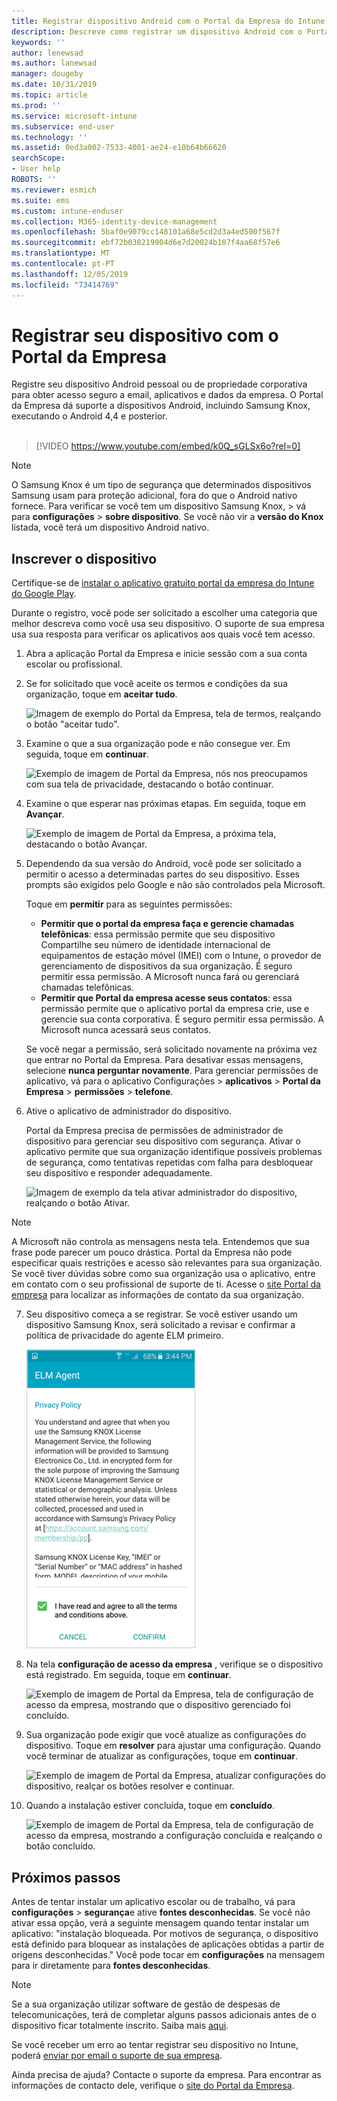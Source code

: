 ```yaml
---
title: Registrar dispositivo Android com o Portal da Empresa do Intune | Microsoft Docs
description: Descreve como registrar um dispositivo Android com o Portal da Empresa do Intune
keywords: ''
author: lenewsad
ms.author: lanewsad
manager: dougeby
ms.date: 10/31/2019
ms.topic: article
ms.prod: ''
ms.service: microsoft-intune
ms.subservice: end-user
ms.technology: ''
ms.assetid: 0ed3a002-7533-4001-ae24-e10b64b66620
searchScope:
- User help
ROBOTS: ''
ms.reviewer: esmich
ms.suite: ems
ms.custom: intune-enduser
ms.collection: M365-identity-device-management
ms.openlocfilehash: 5baf0e9079cc148101a68e5cd2d3a4ed500f567f
ms.sourcegitcommit: ebf72b038219904d6e7d20024b107f4aa68f57e6
ms.translationtype: MT
ms.contentlocale: pt-PT
ms.lasthandoff: 12/05/2019
ms.locfileid: "73414769"
---
```

# <a name="enroll-your-device-with-company-portal"></a>Registrar seu dispositivo com o Portal da Empresa  
Registre seu dispositivo Android pessoal ou de propriedade corporativa para obter acesso seguro a email, aplicativos e dados da empresa. O Portal da Empresa dá suporte a dispositivos Android, incluindo Samsung Knox, executando o Android 4,4 e posterior.  
</br>
> [!VIDEO https://www.youtube.com/embed/k0Q_sGLSx6o?rel=0]

> [!NOTE]
> O Samsung Knox é um tipo de segurança que determinados dispositivos Samsung usam para proteção adicional, fora do que o Android nativo fornece. Para verificar se você tem um dispositivo Samsung Knox, > vá para **configurações** > **sobre dispositivo**. Se você não vir a **versão do Knox** listada, você terá um dispositivo Android nativo.

## <a name="enroll-device"></a>Inscrever o dispositivo  
Certifique-se de [instalar o aplicativo gratuito portal da empresa do Intune do Google Play](https://play.google.com/store/apps/details?id=com.microsoft.windowsintune.companyportal). 

Durante o registro, você pode ser solicitado a escolher uma categoria que melhor descreva como você usa seu dispositivo. O suporte de sua empresa usa sua resposta para verificar os aplicativos aos quais você tem acesso.  

1. Abra a aplicação Portal da Empresa e inicie sessão com a sua conta escolar ou profissional.  

2. Se for solicitado que você aceite os termos e condições da sua organização, toque em **aceitar tudo**.  

   ![Imagem de exemplo do Portal da Empresa, tela de termos, realçando o botão "aceitar tudo".](./media/accept-terms-1911.png)  


3. Examine o que a sua organização pode e não consegue ver. Em seguida, toque em **continuar**.


    ![Exemplo de imagem de Portal da Empresa, nós nos preocupamos com sua tela de privacidade, destacando o botão continuar.](./media/android-privacy-screen-1911.png)  
4. Examine o que esperar nas próximas etapas. Em seguida, toque em **Avançar**.  

    ![Exemplo de imagem de Portal da Empresa, a próxima tela, destacando o botão Avançar.](./media/android-whats-next-1911.png)  


5. Dependendo da sua versão do Android, você pode ser solicitado a permitir o acesso a determinadas partes do seu dispositivo. Esses prompts são exigidos pelo Google e não são controlados pela Microsoft.  

    Toque em **permitir** para as seguintes permissões:  
    * **Permitir que o portal da empresa faça e gerencie chamadas telefônicas**: essa permissão permite que seu dispositivo Compartilhe seu número de identidade internacional de equipamentos de estação móvel (IMEI) com o Intune, o provedor de gerenciamento de dispositivos da sua organização. É seguro permitir essa permissão. A Microsoft nunca fará ou gerenciará chamadas telefônicas.  
    * **Permitir que Portal da empresa acesse seus contatos**: essa permissão permite que o aplicativo portal da empresa crie, use e gerencie sua conta corporativa.  É seguro permitir essa permissão. A Microsoft nunca acessará seus contatos. 

    Se você negar a permissão, será solicitado novamente na próxima vez que entrar no Portal da Empresa. Para desativar essas mensagens, selecione **nunca perguntar novamente**. Para gerenciar permissões de aplicativo, vá para o aplicativo Configurações > **aplicativos** > **Portal da Empresa** > **permissões** > **telefone**.  

6. Ative o aplicativo de administrador do dispositivo. 

    Portal da Empresa precisa de permissões de administrador de dispositivo para gerenciar seu dispositivo com segurança. Ativar o aplicativo permite que sua organização identifique possíveis problemas de segurança, como tentativas repetidas com falha para desbloquear seu dispositivo e responder adequadamente.  

    ![Imagem de exemplo da tela ativar administrador do dispositivo, realçando o botão Ativar.](./media/activate-device-administrator-1911.png)  

> [!NOTE]
> A Microsoft não controla as mensagens nesta tela. Entendemos que sua frase pode parecer um pouco drástica. Portal da Empresa não pode especificar quais restrições e acesso são relevantes para sua organização. Se você tiver dúvidas sobre como sua organização usa o aplicativo, entre em contato com o seu profissional de suporte de ti. Acesse o [site Portal da empresa](https://go.microsoft.com/fwlink/?linkid=2010980) para localizar as informações de contato da sua organização.  


7. Seu dispositivo começa a se registrar. Se você estiver usando um dispositivo Samsung Knox, será solicitado a revisar e confirmar a política de privacidade do agente ELM primeiro.   

    ![Imagem de exemplo da tela de política de privacidade do Samsung Knox que aparece durante o registro.](./media/and-enroll-7-knox-privacy-policy.png)  

8. Na tela **configuração de acesso da empresa** , verifique se o dispositivo está registrado. Em seguida, toque em **continuar**.  

    ![Exemplo de imagem de Portal da Empresa, tela de configuração de acesso da empresa, mostrando que o dispositivo gerenciado foi concluído.](./media/update-settings-1911.png)  

9. Sua organização pode exigir que você atualize as configurações do dispositivo. Toque em **resolver** para ajustar uma configuração. Quando você terminar de atualizar as configurações, toque em **continuar**.  

   ![Exemplo de imagem de Portal da Empresa, atualizar configurações do dispositivo, realçar os botões resolver e continuar.](./media/resolve-settings-1911.png)  

10. Quando a instalação estiver concluída, toque em **concluído**.    

    ![Exemplo de imagem de Portal da Empresa, tela de configuração de acesso da empresa, mostrando a configuração concluída e realçando o botão concluído.](./media/android-enrollment-done-1911.png) 

## <a name="next-steps"></a>Próximos passos  

Antes de tentar instalar um aplicativo escolar ou de trabalho, vá para **configurações** > **segurança**e ative **fontes desconhecidas**. Se você não ativar essa opção, verá a seguinte mensagem quando tentar instalar um aplicativo: "instalação bloqueada. Por motivos de segurança, o dispositivo está definido para bloquear as instalações de aplicações obtidas a partir de origens desconhecidas." Você pode tocar em **configurações** na mensagem para ir diretamente para **fontes desconhecidas**.  

> [!Note]
> Se a sua organização utilizar software de gestão de despesas de telecomunicações, terá de completar alguns passos adicionais antes de o dispositivo ficar totalmente inscrito. Saiba mais [aqui](enroll-your-device-with-telecom-expense-management-android.md).

Se você receber um erro ao tentar registrar seu dispositivo no Intune, poderá [enviar por email o suporte de sua empresa](send-logs-to-your-it-admin-by-email-android.md).  

Ainda precisa de ajuda? Contacte o suporte da empresa. Para encontrar as informações de contacto dele, verifique o [site do Portal da Empresa](https://go.microsoft.com/fwlink/?linkid=2010980).  